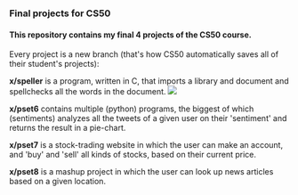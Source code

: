 <h3>Final projects for CS50</h3>


<h4>This repository contains my final 4 projects of the CS50 course.</h4>

Every project is a new branch (that's how CS50 automatically saves all of their student's projects):

<strong>x/speller</strong> is a program, written in C, that imports a library and document and spellchecks all the words in the document.
<img src="https://i.forbesimg.com/media/lists/companies/google_416x416.jpg"/>

<strong>x/pset6</strong> contains multiple (python) programs, the biggest of which (sentiments) analyzes all the tweets of a given user on their 'sentiment' and returns the result in a pie-chart.

<strong>x/pset7</strong> is a stock-trading website in which the user can make an account, and 'buy' and 'sell' all kinds of stocks, based on their current price.

<strong>x/pset8</strong> is a mashup project in which the user can look up news articles based on a given location.
